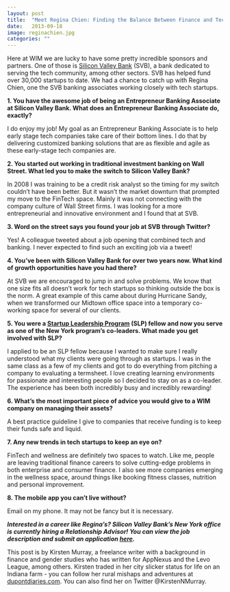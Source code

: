 ```yaml
---
layout: post
title:  "Meet Regina Chien: Finding the Balance Between Finance and Tech"
date:   2013-09-18
image: reginachien.jpg
categories: ""
---
```


Here at WIM we are lucky to have some pretty incredible sponsors and partners. One of those is [Silicon Valley Bank](http://www.svb.com/about-silicon-valley-bank/) (SVB), a bank dedicated to serving the tech community, among other sectors. SVB has helped fund over 30,000 startups to date. We had a chance to catch up with Regina Chien, one the SVB banking associates working closely with tech startups.

**1. You have the awesome job of being an Entrepreneur Banking Associate at Silicon Valley Bank. What does an Entrepreneur Banking Associate do, exactly?**

I do enjoy my job! My goal as an Entrepreneur Banking Associate is to help early stage tech companies take care of their bottom lines. I do that by delivering customized banking solutions that are as flexible and agile as these early-stage tech companies are.

**2. You started out working in traditional investment banking on Wall Street. What led you to make the switch to Silicon Valley Bank?**

In 2008 I was training to be a credit risk analyst so the timing for my switch couldn’t have been better. But it wasn’t the market downturn that prompted my move to the FinTech space. Mainly it was not connecting with the company culture of Wall Street firms.  I was looking for a more entrepreneurial and innovative environment and I found that at SVB. 

**3. Word on the street says you found your job at SVB through Twitter?**

Yes! A colleague tweeted about a job opening that combined tech and banking. I never expected to find such an exciting job via a tweet! 

**4. You’ve been with Silicon Valley Bank for over two years now. What kind of growth opportunities have you had there?**

At SVB we are encouraged to jump in and solve problems. We know that one size fits all doesn’t work for tech startups so thinking outside the box is the norm.  A great example of this came about during Hurricane Sandy, when we transformed our Midtown office space into a temporary co-working space for several of our clients. 

**5. You were a [Startup Leadership Program](http://www.startupleadership.com/) (SLP) fellow and now you serve as one of the New York program’s co-leaders. What made you get involved with SLP?**

I applied to be an SLP fellow because I wanted to make sure I really understood what my clients were going through as startups.  I was in the same class as a few of my clients and got to do everything from pitching a company to evaluating a termsheet.  I love creating learning environments for passionate and interesting people so I decided to stay on as a co-leader.  The experience has been both incredibly busy and incredibly rewarding!

**6. What’s the most important piece of advice you would give to a WIM company on managing their assets?**

A best practice guideline I give to companies that receive funding is to keep their funds safe and liquid.


**7.  Any new trends in tech startups to keep an eye on?**

FinTech and wellness are definitely two spaces to watch. Like me, people are leaving traditional finance careers to solve cutting-edge problems in both enterprise and consumer finance. I also see more companies emerging in the wellness space, around things like booking fitness classes, nutrition and personal improvement. 

**8. The mobile app you can’t live without?**

Email on my phone. It may not be fancy but it is necessary. 

__*Interested in a career like Regina’s? Silicon Valley Bank’s New York office is currently hiring a Relationship Advisor! You can view the job description and submit an application [here](http://www.svb.com/careers/search/).*__


This post is by Kirsten Murray, a freelance writer with a background in finance and gender studies who has written for AppNexus and the Levo League, among others. Kirsten traded in her city slicker status for life on an Indiana farm - you can follow her rural mishaps and adventures at [dupontdiaries.com](dupontdiaries.com). You can also find her on Twitter @KirstenNMurray.

